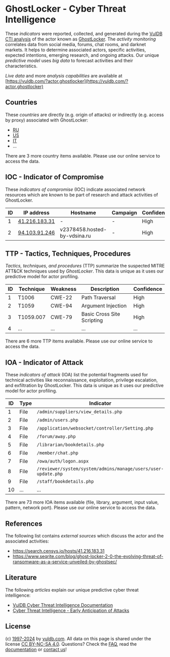 # GhostLocker - Cyber Threat Intelligence

These _indicators_ were reported, collected, and generated during the [VulDB CTI analysis](https://vuldb.com/?kb.cti) of the actor known as [GhostLocker](https://vuldb.com/?actor.ghostlocker). The _activity monitoring_ correlates data from social media, forums, chat rooms, and darknet markets. It helps to determine associated actors, specific activities, expected intentions, emerging research, and ongoing attacks. Our unique _predictive model_ uses _big data_ to forecast activities and their characteristics.

_Live data_ and more _analysis capabilities_ are available at [https://vuldb.com/?actor.ghostlocker](https://vuldb.com/?actor.ghostlocker)

## Countries

These _countries_ are directly (e.g. origin of attacks) or indirectly (e.g. access by proxy) associated with GhostLocker:

* [RU](https://vuldb.com/?country.ru)
* [US](https://vuldb.com/?country.us)
* [IT](https://vuldb.com/?country.it)
* ...

There are 3 more country items available. Please use our online service to access the data.

## IOC - Indicator of Compromise

These _indicators of compromise_ (IOC) indicate associated network resources which are known to be part of research and attack activities of GhostLocker.

ID | IP address | Hostname | Campaign | Confidence
-- | ---------- | -------- | -------- | ----------
1 | [41.216.183.31](https://vuldb.com/?ip.41.216.183.31) | - | - | High
2 | [94.103.91.246](https://vuldb.com/?ip.94.103.91.246) | v2378458.hosted-by-vdsina.ru | - | High

## TTP - Tactics, Techniques, Procedures

_Tactics, techniques, and procedures_ (TTP) summarize the suspected MITRE ATT&CK techniques used by _GhostLocker_. This data is unique as it uses our predictive model for actor profiling.

ID | Technique | Weakness | Description | Confidence
-- | --------- | -------- | ----------- | ----------
1 | T1006 | CWE-22 | Path Traversal | High
2 | T1059 | CWE-94 | Argument Injection | High
3 | T1059.007 | CWE-79 | Basic Cross Site Scripting | High
4 | ... | ... | ... | ...

There are 6 more TTP items available. Please use our online service to access the data.

## IOA - Indicator of Attack

These _indicators of attack_ (IOA) list the potential fragments used for technical activities like reconnaissance, exploitation, privilege escalation, and exfiltration by GhostLocker. This data is unique as it uses our predictive model for actor profiling.

ID | Type | Indicator | Confidence
-- | ---- | --------- | ----------
1 | File | `/admin/suppliers/view_details.php` | High
2 | File | `/admin/users.php` | High
3 | File | `/application/websocket/controller/Setting.php` | High
4 | File | `/forum/away.php` | High
5 | File | `/librarian/bookdetails.php` | High
6 | File | `/member/chat.php` | High
7 | File | `/owa/auth/logon.aspx` | High
8 | File | `/reviewer/system/system/admins/manage/users/user-update.php` | High
9 | File | `/staff/bookdetails.php` | High
10 | ... | ... | ...

There are 73 more IOA items available (file, library, argument, input value, pattern, network port). Please use our online service to access the data.

## References

The following list contains _external sources_ which discuss the actor and the associated activities:

* https://search.censys.io/hosts/41.216.183.31
* https://www.seqrite.com/blog/ghost-locker-2-0-the-evolving-threat-of-ransomware-as-a-service-unveiled-by-ghostsec/

## Literature

The following _articles_ explain our unique predictive cyber threat intelligence:

* [VulDB Cyber Threat Intelligence Documentation](https://vuldb.com/?kb.cti)
* [Cyber Threat Intelligence - Early Anticipation of Attacks](https://www.scip.ch/en/?labs.20201022)

## License

(c) [1997-2024](https://vuldb.com/?kb.changelog) by [vuldb.com](https://vuldb.com/?kb.about). All data on this page is shared under the license [CC BY-NC-SA 4.0](https://creativecommons.org/licenses/by-nc-sa/4.0/). Questions? Check the [FAQ](https://vuldb.com/?kb.faq), read the [documentation](https://vuldb.com/?kb) or [contact us](https://vuldb.com/?contact)!
